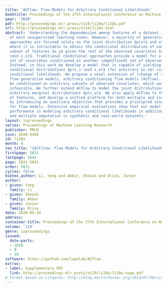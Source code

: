 ```yaml
---
title: 'ACFlow: Flow Models for Arbitrary Conditional Likelihoods'
booktitle: Proceedings of the 37th International Conference on Machine Learning
year: '2020'
pdf: http://proceedings.mlr.press/v119/li20a/li20a.pdf
url: http://proceedings.mlr.press/v119/li20a.html
abstract: 'Understanding the dependencies among features of a dataset is at the core
  of most unsupervised learning tasks. However, a majority of generative modeling
  approaches are focused solely on the joint distribution $p(x)$ and utilize models
  where it is intractable to obtain the conditional distribution of some arbitrary
  subset of features $x_u$ given the rest of the observed covariates $x_o$: $p(x_u
  \mid x_o)$. Traditional conditional approaches provide a model for a \emph{fixed}
  set of covariates conditioned on another \emph{fixed} set of observed covariates.
  Instead, in this work we develop a model that is capable of yielding \emph{all}
  conditional distributions $p(x_u \mid x_o)$ (for arbitrary $x_u$) via tractable
  conditional likelihoods. We propose a novel extension of (change of variables based)
  flow generative models, arbitrary conditioning flow models (ACFlow). ACFlow can
  be conditioned on arbitrary subsets of observed covariates, which was previously
  infeasible. We further extend ACFlow to model the joint distributions $p(x)$ and
  arbitrary marginal distributions $p(x_u)$. We also apply ACFlow to the imputation
  of features, and develop a unified platform for both multiple and single imputation
  by introducing an auxiliary objective that provides a principled single “best guess”
  for flow models. Extensive empirical evaluations show that our model achieves state-of-the-art
  performance in modeling arbitrary conditional likelihoods in addition to both single
  and multiple imputation in synthetic and real-world datasets.'
layout: inproceedings
series: Proceedings of Machine Learning Research
publisher: PMLR
issn: 2640-3498
id: li20a
month: 0
tex_title: "{ACF}low: Flow Models for Arbitrary Conditional Likelihoods"
firstpage: 5831
lastpage: 5841
page: 5831-5841
order: 5831
cycles: false
bibtex_author: Li, Yang and Akbar, Shoaib and Oliva, Junier
author:
- given: Yang
  family: Li
- given: Shoaib
  family: Akbar
- given: Junier
  family: Oliva
date: 2020-09-29
address: 
container-title: Proceedings of the 37th International Conference on Machine Learning
volume: '119'
genre: inproceedings
issued:
  date-parts:
  - 2020
  - 9
  - 29
software: https://github.com/lupalab/ACFlow
extras:
- label: Supplementary PDF
  link: http://proceedings.mlr.press/v119/li20a/li20a-supp.pdf
# Format based on citeproc: http://blog.martinfenner.org/2013/07/30/citeproc-yaml-for-bibliographies/
---
```

